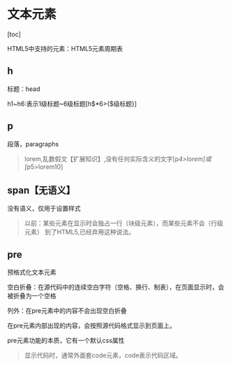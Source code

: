 # 文本元素

[toc]

HTML5中支持的元素：HTML5元素周期表

## h

标题：head

h1~h6:表示1级标题~6级标题[h$*6>{$级标题}]

## p

段落，paragraphs

>lorem,乱数假文【扩展知识】,没有任何实际含义的文字[p*4>lorem]或[p*5>lorem10]

## span【无语义】

没有语义，仅用于设置样式

>以前：某些元素在显示时会独占一行（块级元素），而某些元素不会（行级元素）
>到了HTML5,已经弃用这种说法。

## pre

预格式化文本元素

空白折叠：在源代码中的连续空白字符（空格、换行、制表），在页面显示时，会被折叠为一个空格

列外：在pre元素中的内容不会出现空白折叠

在pre元素内部出现的内容，会按照源代码格式显示到页面上。

pre元素功能的本质，它有一个默认css属性

>显示代码时，通常外面套code元素，code表示代码区域。